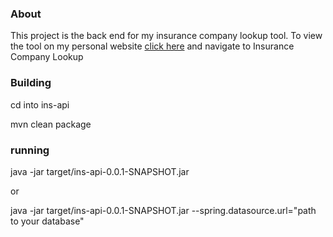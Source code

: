 ### About

This project is the back end for my insurance company lookup tool. 
To view the tool on my personal website [click here](http://pmcderm.io)
and navigate to Insurance Company Lookup

### Building

cd into ins-api

mvn clean package

### running

java -jar target/ins-api-0.0.1-SNAPSHOT.jar 

or

java -jar target/ins-api-0.0.1-SNAPSHOT.jar --spring.datasource.url="path to your database"



